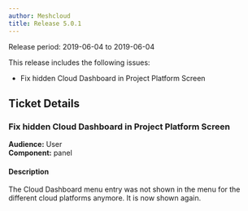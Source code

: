 ```yaml
---
author: Meshcloud
title: Release 5.0.1
---
```


Release period: 2019-06-04 to 2019-06-04

This release includes the following issues:
* Fix hidden Cloud Dashboard in Project Platform Screen
<!--truncate-->

## Ticket Details
### Fix hidden Cloud Dashboard in Project Platform Screen
**Audience:** User<br>**Component:** panel


#### Description
The Cloud Dashboard menu entry was not shown in the menu for the different cloud
platforms anymore. It is now shown again.

